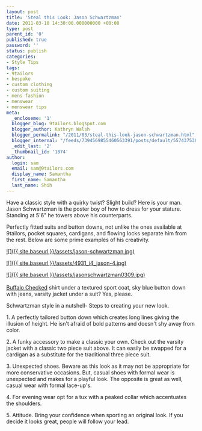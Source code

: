```yaml
---
layout: post
title: 'Steal this Look: Jason Schwartzman'
date: 2011-03-10 14:30:00.000000000 +00:00
type: post
parent_id: '0'
published: true
password: ''
status: publish
categories:
- Style Tips
tags:
- 9tailors
- bespoke
- custom clothing
- custom suiting
- mens fashion
- menswear
- menswear tips
meta:
  _encloseme: '1'
  blogger_blog: 9tailors.blogspot.com
  blogger_author: Kathryn Walsh
  blogger_permalink: "/2011/03/steal-this-look-jason-schwartzman.html"
  blogger_internal: "/feeds/7394569855460563391/posts/default/5574375384046539085"
  _edit_last: '2'
  _thumbnail_id: '1874'
author:
  login: sam
  email: sam@9tailors.com
  display_name: Samantha
  first_name: Samantha
  last_name: Shih
---
```

Have a classic style with a quirky twist? Slight build? Here is your man. Jason Schwartzman is the poster boy of how to dress for your stature. Standing at 5'6" he towers above his counterparts.

Perfectly fitted suits and button downs, not unlike the ones available at 9tailors, pocket squares, cardigans, and flowing locks separate him from the rest. Below are some prime examples of his creativity.

[![]({{ site.baseurl }}/assets/jason-schwartzman.jpg)](http://4.bp.blogspot.com/-vJwDHJSTjsA/TXhuE-qy3rI/AAAAAAAAAFY/HNaNG3QVY8c/s1600/jason-schwartzman.jpg)

[![]({{ site.baseurl }}/assets/4931_i4_jason-4.jpg)](http://1.bp.blogspot.com/-RK5NCsb-rI8/TXhtr_9_FzI/AAAAAAAAAFQ/YTJ2SuApSxg/s1600/4931_i4_jason-4.jpg)

[![]({{ site.baseurl }}/assets/jasonschwartzman0309.jpg)](http://2.bp.blogspot.com/-eqNAo6SfxjE/TXhuoYCivTI/AAAAAAAAAFg/gg68Sj6qy0E/s1600/jasonschwartzman0309.jpg)  
[  
Buffalo Checked](http://9tailors.blogspot.com/2011/02/fall-wedding-in-buffalo-check.html) shirt under a textured sport coat, sky blue button down with jeans, varsity jacket under a suit? Yes, please.

Schwartzman style in a nutshell- Steps to creating your new look.

1\. A perfectly tailored button down which creates long lines giving the illusion of height. He isn't afraid of bold patterns and doesn't shy away from color.

2\. A funky accessory to make a classic your own. Check out the varsity jacket with a classic two piece suit above. It can easily be swapped for a cardigan as a substitute for the traditional three piece suit.

3\. Unexpected shoes. Beware as this look as it may not be appropriate for more conservative occasions. But, casual shoes with formal wear is unexpected and makes for a playful look. The opposite is great as well, casual wear with formal lace-up's.

4\. For evening wear opt for a tux with a peaked collar which accentuates the shoulders.

5\. Attitude. Bring your confidence when sporting an original look. If you decide it looks great, people will follow your lead.